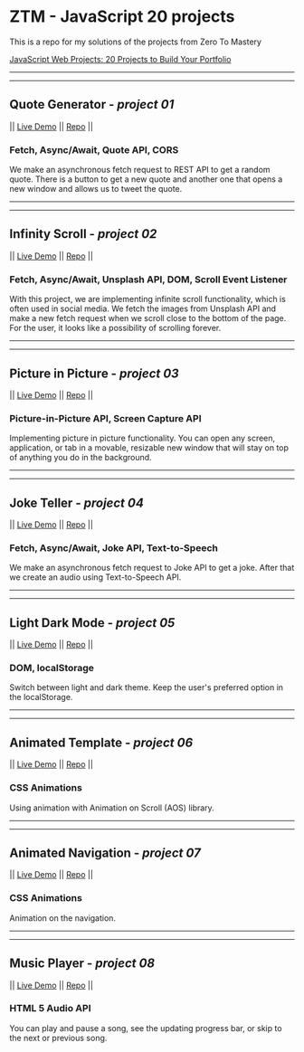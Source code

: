 # ZTM - JavaScript 20 projects

This is a repo for my solutions of the projects from Zero To Mastery

[JavaScript Web Projects: 20 Projects to Build Your Portfolio](https://academy.zerotomastery.io/p/javascript-projects)

---
---

## Quote Generator - *project 01*

|| [Live Demo](https://quotegenerator.marketastankova.repl.co/) ||
[Repo](https://repl.it/@MarketaStankova/QuoteGenerator#index.html) ||

### Fetch, Async/Await, Quote API, CORS

We make an asynchronous fetch request to REST API to get a random quote. There is a button to get a new quote and another one that opens a new window and allows us to tweet the quote.

---
---

## Infinity Scroll - *project 02*

|| [Live Demo](https://infinitescroll.marketastankova.repl.co/) ||
[Repo](https://repl.it/@MarketaStankova/InfiniteScroll#index.html) ||

### Fetch, Async/Await, Unsplash API, DOM, Scroll Event Listener

With this project, we are implementing infinite scroll functionality, which is often used in social media. We fetch the images from Unsplash API and make a new fetch request when we scroll close to the bottom of the page. For the user, it looks like a possibility of scrolling forever.

---
---

## Picture in Picture - *project 03*

|| [Live Demo](https://pictureinpicture.marketastankova.repl.co/) ||
[Repo](https://repl.it/@MarketaStankova/PictureInPicture#index.html) ||

### Picture-in-Picture API, Screen Capture API

Implementing picture in picture functionality. You can open any screen, application, or tab in a movable, resizable new window that will stay on top of anything you do in the background.

---
---

## Joke Teller - *project 04*

|| [Live Demo](https://joketeller.marketastankova.repl.co/) || [Repo](https://repl.it/@MarketaStankova/JokeTeller#script.js) ||

### Fetch, Async/Await, Joke API, Text-to-Speech

We make an asynchronous fetch request to Joke API to get a joke. After that we create an audio using Text-to-Speech API.

---
---

## Light Dark Mode - *project 05*

|| [Live Demo](https://lightdarkmode.marketastankova.repl.co/) || [Repo](https://repl.it/@MarketaStankova/LightDarkMode#index.html) ||

### DOM, localStorage

Switch between light and dark theme. Keep the user's preferred option in the localStorage.

---
---

## Animated Template - *project 06*

|| [Live Demo](https://animatedtemplate.marketastankova.repl.co/) || [Repo](https://repl.it/@MarketaStankova/AnimatedTemplate#index.html) ||

### CSS Animations

Using animation with Animation on Scroll (AOS) library.

---
---

## Animated Navigation - *project 07*

|| [Live Demo](https://navigationnation.marketastankova.repl.co/) || [Repo](https://repl.it/@MarketaStankova/NavigationNation#index.html) ||

### CSS Animations

Animation on the navigation.

---
---

## Music Player - *project 08*

|| [Live Demo](https://musicplayer.marketastankova.repl.co/) || [Repo](https://repl.it/@MarketaStankova/MusicPlayer#index.html) ||

### HTML 5 Audio API

You can play and pause a song, see the updating progress bar, or skip to the next or previous song.
